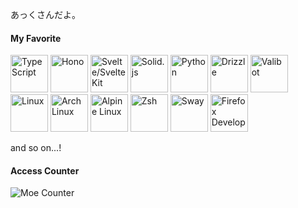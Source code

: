 あっくさんだよ。

#### My Favorite

[<img height="60" alt="TypeScript" src="https://cdn.fosstodon.org/accounts/avatars/110/470/955/844/953/946/original/48448b5649f31299.png">](https://github.com/microsoft/typescript)
[<img height="60" alt="Hono" src="https://avatars.githubusercontent.com/u/98495527?s=60">](https://github.com/honojs)
[<img height="60" alt="Svelte/SvelteKit" src="https://avatars.githubusercontent.com/u/23617963?s=60">](https://github.com/sveltejs)
[<img height="60" alt="Solid.js" src="https://avatars.githubusercontent.com/u/79226042?s=60">](https://github.com/solidjs)
[<img height="60" alt="Python" src="https://avatars.githubusercontent.com/u/1525981?s=60">](https://github.com/python)
[<img height="60" alt="Drizzle" src="https://avatars.githubusercontent.com/u/108468352?s=60">](https://github.com/drizzle-team)
[<img height="60" alt="Valibot" src="https://cdn.discordapp.com/icons/1252985447273992222/0a2f1a14441b8965991610880d0ec3c6.webp?size=60">](https://github.com/fabian-hiller/valibot)
[<img height="60" alt="Linux" src="https://www.kernel.org/theme/images/logos/tux.png">](https://kernel.org/)
[<img height="60" alt="Arch Linux" src="https://avatars.githubusercontent.com/u/4673648?s=60">](https://archlinux.org/)
[<img height="60" alt="Alpine Linux" src="https://avatars.githubusercontent.com/u/7600810?s=60">](https://www.alpinelinux.org/)
[<img height="60" alt="Zsh" src="https://www.zsh.org/color_vertical_icon.png">](https://www.zsh.org/)
[<img height="60" alt="Sway" src="https://avatars.githubusercontent.com/u/32400794?s=60">](https://github.com/swaywm)
[<img height="60" alt="Firefox Developer Edition" src="https://www.mozilla.org/media/protocol/img/logos/firefox/browser/developer/logo.41d42822c8fb.svg">](https://www.mozilla.org/en-US/firefox/developer/)

and so on...!

#### Access Counter

![Moe Counter](https://count.getloli.com/get/@akku1139?theme=rule34&darkmode=0)
